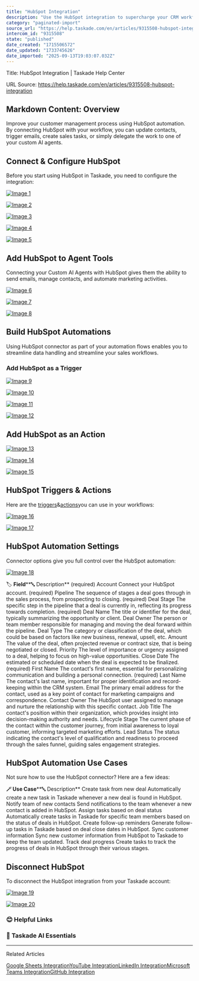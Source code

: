 ```yaml
---
title: "HubSpot Integration"
description: "Use the HubSpot integration to supercharge your CRM workflows."
category: "paginated-import"
source_url: "https://help.taskade.com/en/articles/9315508-hubspot-integration"
intercom_id: "9315508"
state: "published"
date_created: "1715506572"
date_updated: "1733745626"
date_imported: "2025-09-13T19:03:07.032Z"
---
```


Title: HubSpot Integration | Taskade Help Center

URL Source: https://help.taskade.com/en/articles/9315508-hubspot-integration

Markdown Content:
**Overview**
------------

Improve your customer management process using HubSpot automation. By connecting HubSpot with your workflow, you can update contacts, trigger emails, create sales tasks, or simply delegate the work to one of your custom AI agents.

**Connect & Configure HubSpot**
-------------------------------

Before you start using HubSpot in Taskade, you need to configure the integration:

[![Image 1](https://downloads.intercomcdn.com/i/o/plyqw4hf/1258889811/d56429c3d5216547142fb1634e66/connect-hubspot-1.png?expires=1757791800&signature=2eeffe85af28ffa25b942b9c6d87fb46cdfc0695bdb1c05189e8a318547d614e&req=dSIiHsF2lIleWPMW1HO4zQi672CG77QwwVF%2B22PhmuqMwMsM7A2pnl6r5EPQ%0AWydK78iwfF9pCUPuQU4%3D%0A)](https://downloads.intercomcdn.com/i/o/plyqw4hf/1258889811/d56429c3d5216547142fb1634e66/connect-hubspot-1.png?expires=1757791800&signature=2eeffe85af28ffa25b942b9c6d87fb46cdfc0695bdb1c05189e8a318547d614e&req=dSIiHsF2lIleWPMW1HO4zQi672CG77QwwVF%2B22PhmuqMwMsM7A2pnl6r5EPQ%0AWydK78iwfF9pCUPuQU4%3D%0A)

[![Image 2](https://downloads.intercomcdn.com/i/o/plyqw4hf/1258890102/c42fa4b87e93da726c100ebae595/connect-hubspot-2.png?expires=1757791800&signature=37bc17ec05cb83b3be2f8d90f13e311d25c73ec55c9bbedf70e06fb8b9b93c1b&req=dSIiHsF3nYBfW%2FMW1HO4zWtwSvxbCELvenwi1M7NUFirJ4KhwLTfrwhqwuTB%0AJetxXWhE%2Bf4Qusq7J%2Fo%3D%0A)](https://downloads.intercomcdn.com/i/o/plyqw4hf/1258890102/c42fa4b87e93da726c100ebae595/connect-hubspot-2.png?expires=1757791800&signature=37bc17ec05cb83b3be2f8d90f13e311d25c73ec55c9bbedf70e06fb8b9b93c1b&req=dSIiHsF3nYBfW%2FMW1HO4zWtwSvxbCELvenwi1M7NUFirJ4KhwLTfrwhqwuTB%0AJetxXWhE%2Bf4Qusq7J%2Fo%3D%0A)

[![Image 3](https://downloads.intercomcdn.com/i/o/plyqw4hf/1258887674/403189caccdfeb6f1e5d8074927c/connect-hubspot-3.png?expires=1757791800&signature=1154ae852acd5064e5d4d99f17b579a01cd4eaf404377918216a2efb121d2118&req=dSIiHsF2modYXfMW1HO4zZLCjSidvhnPXrhrGVltVR3TwtJ%2FRaWEsWbw9vvL%0AtLO9vfneFJxoYGbsoJQ%3D%0A)](https://downloads.intercomcdn.com/i/o/plyqw4hf/1258887674/403189caccdfeb6f1e5d8074927c/connect-hubspot-3.png?expires=1757791800&signature=1154ae852acd5064e5d4d99f17b579a01cd4eaf404377918216a2efb121d2118&req=dSIiHsF2modYXfMW1HO4zZLCjSidvhnPXrhrGVltVR3TwtJ%2FRaWEsWbw9vvL%0AtLO9vfneFJxoYGbsoJQ%3D%0A)

[![Image 4](https://downloads.intercomcdn.com/i/o/plyqw4hf/1258891673/e4e63edf402d2039f15de320b043/connect-hubspot-4.jpg?expires=1757791800&signature=6c4cf195730a0436950961e643fd746765bc422c518247d31371d02f9ae31a76&req=dSIiHsF3nIdYWvMW1HO4zYiUrrwQFZSsh8O%2Bp0Imer8HjU1xhVKpAVyOLiuq%0Aa7Nv2nF9mrUHgFqnBOc%3D%0A)](https://downloads.intercomcdn.com/i/o/plyqw4hf/1258891673/e4e63edf402d2039f15de320b043/connect-hubspot-4.jpg?expires=1757791800&signature=6c4cf195730a0436950961e643fd746765bc422c518247d31371d02f9ae31a76&req=dSIiHsF3nIdYWvMW1HO4zYiUrrwQFZSsh8O%2Bp0Imer8HjU1xhVKpAVyOLiuq%0Aa7Nv2nF9mrUHgFqnBOc%3D%0A)

[![Image 5](https://downloads.intercomcdn.com/i/o/plyqw4hf/1258887681/e6e78df8aaf9ec5e867bb047df0c/connect-hubspot-5.png?expires=1757791800&signature=adca073744b9632fdce70965af2423d6093ef7b4d37b575ce865187f40ae3309&req=dSIiHsF2modXWPMW1HO4zU8BSLKDfHTSTnkfXw%2FU7d%2BmGJaR5MntgwWX32aa%0AspIJQNCHjRY21P42jY0%3D%0A)](https://downloads.intercomcdn.com/i/o/plyqw4hf/1258887681/e6e78df8aaf9ec5e867bb047df0c/connect-hubspot-5.png?expires=1757791800&signature=adca073744b9632fdce70965af2423d6093ef7b4d37b575ce865187f40ae3309&req=dSIiHsF2modXWPMW1HO4zU8BSLKDfHTSTnkfXw%2FU7d%2BmGJaR5MntgwWX32aa%0AspIJQNCHjRY21P42jY0%3D%0A)

**Add HubSpot to Agent Tools**
------------------------------

Connecting your Custom AI Agents with HubSpot gives them the ability to send emails, manage contacts, and automate marketing activities.

[![Image 6](https://downloads.intercomcdn.com/i/o/plyqw4hf/1258894125/97584c6b9e4c8d846ce77bfa349b/agent-tools-1.jpg?expires=1757791800&signature=135b4a76a1e5fe178479472b38f3650f50888a51aa097ba2f38736beb86f2657&req=dSIiHsF3mYBdXPMW1HO4zSRrmgs8lU3Y%2BT5SZtdHfxNNvMJR2B%2FAmJRc%2FBwK%0AESWM8z5vbAnPmK6y6nI%3D%0A)](https://downloads.intercomcdn.com/i/o/plyqw4hf/1258894125/97584c6b9e4c8d846ce77bfa349b/agent-tools-1.jpg?expires=1757791800&signature=135b4a76a1e5fe178479472b38f3650f50888a51aa097ba2f38736beb86f2657&req=dSIiHsF3mYBdXPMW1HO4zSRrmgs8lU3Y%2BT5SZtdHfxNNvMJR2B%2FAmJRc%2FBwK%0AESWM8z5vbAnPmK6y6nI%3D%0A)

[![Image 7](https://downloads.intercomcdn.com/i/o/plyqw4hf/1258894127/af649b5bfdd28696a5a60a06930c/edit-agent.jpg?expires=1757791800&signature=c6b7b51b2b8987b5b0f241c1097c2151f8e213950c4982030958c3a6ae1cd02b&req=dSIiHsF3mYBdXvMW1HO4zWZehuWXvnNnwhqv6kKRL6C0v%2FW2JrCiTHK6aRlO%0AVl1cuVFChlvqX%2FYIIS4%3D%0A)](https://downloads.intercomcdn.com/i/o/plyqw4hf/1258894127/af649b5bfdd28696a5a60a06930c/edit-agent.jpg?expires=1757791800&signature=c6b7b51b2b8987b5b0f241c1097c2151f8e213950c4982030958c3a6ae1cd02b&req=dSIiHsF3mYBdXvMW1HO4zWZehuWXvnNnwhqv6kKRL6C0v%2FW2JrCiTHK6aRlO%0AVl1cuVFChlvqX%2FYIIS4%3D%0A)

[![Image 8](https://downloads.intercomcdn.com/i/o/1086212388/f90a4dd52ecb53997ac02d11/hubspot-agent-tool.png?expires=1757791800&signature=17036690e9c760ac4ccd0c8c3c5315c20594f2b59d69b4cc8d5b3fd0a02cb23a&req=dSAvEMt%2Fn4JXUfMW1HO4zeO0WNJWbXQng5W6unte41iU7Mh5hGEETBkVXG1X%0AS3qWniH9P%2FeVy1H0LIU%3D%0A)](https://downloads.intercomcdn.com/i/o/1086212388/f90a4dd52ecb53997ac02d11/hubspot-agent-tool.png?expires=1757791800&signature=17036690e9c760ac4ccd0c8c3c5315c20594f2b59d69b4cc8d5b3fd0a02cb23a&req=dSAvEMt%2Fn4JXUfMW1HO4zeO0WNJWbXQng5W6unte41iU7Mh5hGEETBkVXG1X%0AS3qWniH9P%2FeVy1H0LIU%3D%0A)

**Build HubSpot Automations**
-----------------------------

Using HubSpot connector as part of your automation flows enables you to streamline data handling and streamline your sales workflows.

### **Add HubSpot as a Trigger**

[![Image 9](https://downloads.intercomcdn.com/i/o/plyqw4hf/1258906213/5c657e8000efe5e0ffdb238ee70e/build-hubspot-automation-1.jpg?expires=1757791800&signature=f56d02046949e17cd463f02829fd00ee3b6c42fd8f953c2edbf3595f468077d4&req=dSIiHsB%2Bm4NeWvMW1HO4zZUJG3FLAZ1WKEtKUKzyOugtZYEWr0xVKutqgdvG%0Az%2BBj%2FcGGjHnmN5PNVRQ%3D%0A)](https://downloads.intercomcdn.com/i/o/plyqw4hf/1258906213/5c657e8000efe5e0ffdb238ee70e/build-hubspot-automation-1.jpg?expires=1757791800&signature=f56d02046949e17cd463f02829fd00ee3b6c42fd8f953c2edbf3595f468077d4&req=dSIiHsB%2Bm4NeWvMW1HO4zZUJG3FLAZ1WKEtKUKzyOugtZYEWr0xVKutqgdvG%0Az%2BBj%2FcGGjHnmN5PNVRQ%3D%0A)

[![Image 10](https://downloads.intercomcdn.com/i/o/plyqw4hf/1258906346/37768327de983b689bfafaffb590/build-hubspot-automation-2.jpg?expires=1757791800&signature=c1f8c4a1817a4f51ae2fce476e4e7f4ea712de25607f2c66432a6f718a6b2c93&req=dSIiHsB%2Bm4JbX%2FMW1HO4zQksP29tc2q%2FK1jvvQ2V4sWJ5EwW8WyeCY1lp20r%0AREL5I%2F%2FXrKLsSItV%2Flc%3D%0A)](https://downloads.intercomcdn.com/i/o/plyqw4hf/1258906346/37768327de983b689bfafaffb590/build-hubspot-automation-2.jpg?expires=1757791800&signature=c1f8c4a1817a4f51ae2fce476e4e7f4ea712de25607f2c66432a6f718a6b2c93&req=dSIiHsB%2Bm4JbX%2FMW1HO4zQksP29tc2q%2FK1jvvQ2V4sWJ5EwW8WyeCY1lp20r%0AREL5I%2F%2FXrKLsSItV%2Flc%3D%0A)

[![Image 11](https://downloads.intercomcdn.com/i/o/plyqw4hf/1258906421/17f70baab66268e019d16c82d9ec/build-hubspot-automation-3.jpg?expires=1757791800&signature=d136f45214dd4ccf5ecee82712cffcf335f4ac0193eb8046a35f6ef33189ac59&req=dSIiHsB%2Bm4VdWPMW1HO4zVPaJ96A3crXhmca9%2BM7DYeYPT1459OG9YiLpw02%0APGoiztoCK4e7FiUXhuQ%3D%0A)](https://downloads.intercomcdn.com/i/o/plyqw4hf/1258906421/17f70baab66268e019d16c82d9ec/build-hubspot-automation-3.jpg?expires=1757791800&signature=d136f45214dd4ccf5ecee82712cffcf335f4ac0193eb8046a35f6ef33189ac59&req=dSIiHsB%2Bm4VdWPMW1HO4zVPaJ96A3crXhmca9%2BM7DYeYPT1459OG9YiLpw02%0APGoiztoCK4e7FiUXhuQ%3D%0A)

[![Image 12](https://downloads.intercomcdn.com/i/o/plyqw4hf/1258909972/4b982cc3ec34d77ba81eaa979d25/build-hubspot-automation-6.jpg?expires=1757791800&signature=d216591a588f2f7fcbe6c76d1cd4267fe803294c40b04bd889f56b8d62878aa6&req=dSIiHsB%2BlIhYW%2FMW1HO4zewcmq0mKaL5DylDzCRCdQ1109GKi5unAmH1z16G%0AyQJBTmmDbG44XTrc7o8%3D%0A)](https://downloads.intercomcdn.com/i/o/plyqw4hf/1258909972/4b982cc3ec34d77ba81eaa979d25/build-hubspot-automation-6.jpg?expires=1757791800&signature=d216591a588f2f7fcbe6c76d1cd4267fe803294c40b04bd889f56b8d62878aa6&req=dSIiHsB%2BlIhYW%2FMW1HO4zewcmq0mKaL5DylDzCRCdQ1109GKi5unAmH1z16G%0AyQJBTmmDbG44XTrc7o8%3D%0A)

**Add HubSpot as an Action**
----------------------------

[![Image 13](https://downloads.intercomcdn.com/i/o/plyqw4hf/1258911910/c70e0ec1ae25f8b0ed879a1d0b39/build-hubspot-automation-1.jpg?expires=1757791800&signature=f7ebc94b9f88cf310acba9f1022de6b7c4a939e1057becfa452d3bcba2e2430c&req=dSIiHsB%2FnIheWfMW1HO4zdWCkRAoXE0MC6rHf%2FgtqHkRCQlZ9J62KMoVY5W1%0A1%2FnNiWGiZPJkySGMpcs%3D%0A)](https://downloads.intercomcdn.com/i/o/plyqw4hf/1258911910/c70e0ec1ae25f8b0ed879a1d0b39/build-hubspot-automation-1.jpg?expires=1757791800&signature=f7ebc94b9f88cf310acba9f1022de6b7c4a939e1057becfa452d3bcba2e2430c&req=dSIiHsB%2FnIheWfMW1HO4zdWCkRAoXE0MC6rHf%2FgtqHkRCQlZ9J62KMoVY5W1%0A1%2FnNiWGiZPJkySGMpcs%3D%0A)

[![Image 14](https://downloads.intercomcdn.com/i/o/plyqw4hf/1258912159/1cc83627be87b3794ce3c2ca748c/build-hubspot-automation-3.jpg?expires=1757791800&signature=1a3d1e84cf3905e479a60a09800e59c4a1425a770b517e596079d694623b07e1&req=dSIiHsB%2Fn4BaUPMW1HO4zVci9oRlycW5k9h64DTrjySv61brT7G6yIIS%2FsxV%0AYhRR%2Be%2BL6u5kjHbggbM%3D%0A)](https://downloads.intercomcdn.com/i/o/plyqw4hf/1258912159/1cc83627be87b3794ce3c2ca748c/build-hubspot-automation-3.jpg?expires=1757791800&signature=1a3d1e84cf3905e479a60a09800e59c4a1425a770b517e596079d694623b07e1&req=dSIiHsB%2Fn4BaUPMW1HO4zVci9oRlycW5k9h64DTrjySv61brT7G6yIIS%2FsxV%0AYhRR%2Be%2BL6u5kjHbggbM%3D%0A)

[![Image 15](https://downloads.intercomcdn.com/i/o/plyqw4hf/1258912587/23178919432c32e3e9c306fa5f82/build-hubspot-automation-5.jpg?expires=1757791800&signature=736dfaec5414ceb2c8d203e9cdc6cc73962a705a3f216ebdebb5278e7cbf30d4&req=dSIiHsB%2Fn4RXXvMW1HO4zYFUX4m69U5dKlcWmnp9EZVP2PkmQNUTEMXbvsfy%0AmUZWUAY9xVPlauhPUqs%3D%0A)](https://downloads.intercomcdn.com/i/o/plyqw4hf/1258912587/23178919432c32e3e9c306fa5f82/build-hubspot-automation-5.jpg?expires=1757791800&signature=736dfaec5414ceb2c8d203e9cdc6cc73962a705a3f216ebdebb5278e7cbf30d4&req=dSIiHsB%2Fn4RXXvMW1HO4zYFUX4m69U5dKlcWmnp9EZVP2PkmQNUTEMXbvsfy%0AmUZWUAY9xVPlauhPUqs%3D%0A)

**HubSpot Triggers & Actions**
------------------------------

Here are the [triggers](https://intercom.help/taskade/en/articles/8958469)&[actions](https://intercom.help/taskade/en/articles/8958467)you can use in your workflows:

[![Image 16](https://downloads.intercomcdn.com/i/o/1053756998/9b5f56f47c0ee021a32f2d41/hubspot-triggers.png?expires=1757791800&signature=5ba84d3e651df239040b6ac818c0fe852defe0cfcef2e0d08b845d324a97e213&req=dSAiFc57m4hWUfMW1HO4zZW6LIJTYrE3QYPAAtddpx5yDzjPrtDDqVS0%2FIjr%0AUJ1SvW4qUDXT2ExkBrM%3D%0A)](https://downloads.intercomcdn.com/i/o/1053756998/9b5f56f47c0ee021a32f2d41/hubspot-triggers.png?expires=1757791800&signature=5ba84d3e651df239040b6ac818c0fe852defe0cfcef2e0d08b845d324a97e213&req=dSAiFc57m4hWUfMW1HO4zZW6LIJTYrE3QYPAAtddpx5yDzjPrtDDqVS0%2FIjr%0AUJ1SvW4qUDXT2ExkBrM%3D%0A)

[![Image 17](https://downloads.intercomcdn.com/i/o/1053757129/3e47de852076bb0083bae0aa/hubspot-actions.png?expires=1757791800&signature=bbcd8a2b1678db9fbe978fbcfcb3ab0c91b3a814fbb53bbd14b03dbf2a7294d5&req=dSAiFc57moBdUPMW1HO4zX5bnK1aqqwHYHg%2BNKIrWkTBTF1nEWGs%2B4Krbz5f%0AM6a6BCdUnP%2FyBkhJJJI%3D%0A)](https://downloads.intercomcdn.com/i/o/1053757129/3e47de852076bb0083bae0aa/hubspot-actions.png?expires=1757791800&signature=bbcd8a2b1678db9fbe978fbcfcb3ab0c91b3a814fbb53bbd14b03dbf2a7294d5&req=dSAiFc57moBdUPMW1HO4zX5bnK1aqqwHYHg%2BNKIrWkTBTF1nEWGs%2B4Krbz5f%0AM6a6BCdUnP%2FyBkhJJJI%3D%0A)

**HubSpot Automation Settings**
-------------------------------

Connector options give you full control over the HubSpot automation:

[![Image 18](https://downloads.intercomcdn.com/i/o/1053757957/f46ef540c63fe6721633832a/hubspot-settings.png?expires=1757791800&signature=50ae47a7320eb7dfcc0794f1738f1f471d2d858dcbe2196b274f088b0329ca75&req=dSAiFc57mohaXvMW1HO4zYTnAe%2FAIjlaVeaDfpx2wfcL8EBf2gI66ZJ3bz6Z%0AYIr9g2olRNLjTQQMvjY%3D%0A)](https://downloads.intercomcdn.com/i/o/1053757957/f46ef540c63fe6721633832a/hubspot-settings.png?expires=1757791800&signature=50ae47a7320eb7dfcc0794f1738f1f471d2d858dcbe2196b274f088b0329ca75&req=dSAiFc57mohaXvMW1HO4zYTnAe%2FAIjlaVeaDfpx2wfcL8EBf2gI66ZJ3bz6Z%0AYIr9g2olRNLjTQQMvjY%3D%0A)

🏷️ **Field****🔤 Description**
(required) Account Connect your HubSpot account.
(required) Pipeline The sequence of stages a deal goes through in the sales process, from prospecting to closing.
(required) Deal Stage The specific step in the pipeline that a deal is currently in, reflecting its progress towards completion.
(required) Deal Name The title or identifier for the deal, typically summarizing the opportunity or client.
Deal Owner The person or team member responsible for managing and moving the deal forward within the pipeline.
Deal Type The category or classification of the deal, which could be based on factors like new business, renewal, upsell, etc.
Amount The value of the deal, often projected revenue or contract size, that is being negotiated or closed.
Priority The level of importance or urgency assigned to a deal, helping to focus on high-value opportunities.
Close Date The estimated or scheduled date when the deal is expected to be finalized.
(required) First Name The contact's first name, essential for personalizing communication and building a personal connection.
(required) Last Name The contact's last name, important for proper identification and record-keeping within the CRM system.
Email The primary email address for the contact, used as a key point of contact for marketing campaigns and correspondence.
Contact Owner The HubSpot user assigned to manage and nurture the relationship with this specific contact.
Job Title The contact's position within their organization, which provides insight into decision-making authority and needs.
Lifecycle Stage The current phase of the contact within the customer journey, from initial awareness to loyal customer, informing targeted marketing efforts.
Lead Status The status indicating the contact's level of qualification and readiness to proceed through the sales funnel, guiding sales engagement strategies.

**HubSpot Automation Use Cases**
--------------------------------

Not sure how to use the HubSpot connector? Here are a few ideas:

**🪄 Use Case****🔤 Description**
Create task from new deal Automatically create a new task in Taskade whenever a new deal is found in HubSpot.
Notify team of new contacts Send notifications to the team whenever a new contact is added in HubSpot.
Assign tasks based on deal status Automatically create tasks in Taskade for specific team members based on the status of deals in HubSpot.
Create follow-up reminders Generate follow-up tasks in Taskade based on deal close dates in HubSpot.
Sync customer information Sync new customer information from HubSpot to Taskade to keep the team updated.
Track deal progress Create tasks to track the progress of deals in HubSpot through their various stages.

**Disconnect HubSpot**
----------------------

To disconnect the HubSpot integration from your Taskade account:

[![Image 19](https://downloads.intercomcdn.com/i/o/plyqw4hf/1259626228/fd6a1fccf6a46fd63cf640fb3cdd/disconnect-hubspot.jpg?expires=1757791800&signature=9816c83d23c4dcf918fd6c8bdd71d8a1cc9a4a6d41e5752508425a37f021c6d4&req=dSIiH898m4NdUfMW1HO4zUNZCJtknEnilU%2FzHTEv1LhVhNJ4bpI320%2BY3Rce%0AX6G%2F0A%2FUC0m5MsnpsjU%3D%0A)](https://downloads.intercomcdn.com/i/o/plyqw4hf/1259626228/fd6a1fccf6a46fd63cf640fb3cdd/disconnect-hubspot.jpg?expires=1757791800&signature=9816c83d23c4dcf918fd6c8bdd71d8a1cc9a4a6d41e5752508425a37f021c6d4&req=dSIiH898m4NdUfMW1HO4zUNZCJtknEnilU%2FzHTEv1LhVhNJ4bpI320%2BY3Rce%0AX6G%2F0A%2FUC0m5MsnpsjU%3D%0A)

[![Image 20](https://downloads.intercomcdn.com/i/o/plyqw4hf/1259631282/88eb1f7ce615c4def6c2754f61ba/disconnect-hubspot-agent.jpg?expires=1757791800&signature=2f9a14134e65aa3fb1bc61bcadea185655476024a9ef6167b54ddd4f75219d39&req=dSIiH899nINXW%2FMW1HO4zSWTj4Z0D0E6dj4pAQVf3cwP8o00fkAWuZrHBNqP%0AoVGRKNaj3Z3JFptBYM0%3D%0A)](https://downloads.intercomcdn.com/i/o/plyqw4hf/1259631282/88eb1f7ce615c4def6c2754f61ba/disconnect-hubspot-agent.jpg?expires=1757791800&signature=2f9a14134e65aa3fb1bc61bcadea185655476024a9ef6167b54ddd4f75219d39&req=dSIiH899nINXW%2FMW1HO4zSWTj4Z0D0E6dj4pAQVf3cwP8o00fkAWuZrHBNqP%0AoVGRKNaj3Z3JFptBYM0%3D%0A)

### **😊 Helpful Links**

### 🤖 **Taskade AI Essentials**

* * *

Related Articles

[Google Sheets Integration](https://help.taskade.com/en/articles/8958475-google-sheets-integration)[YouTube Integration](https://help.taskade.com/en/articles/9787345-youtube-integration)[LinkedIn Integration](https://help.taskade.com/en/articles/9994380-linkedin-integration)[Microsoft Teams Integration](https://help.taskade.com/en/articles/10300070-microsoft-teams-integration)[GitHub Integration](https://help.taskade.com/en/articles/10393224-github-integration)

